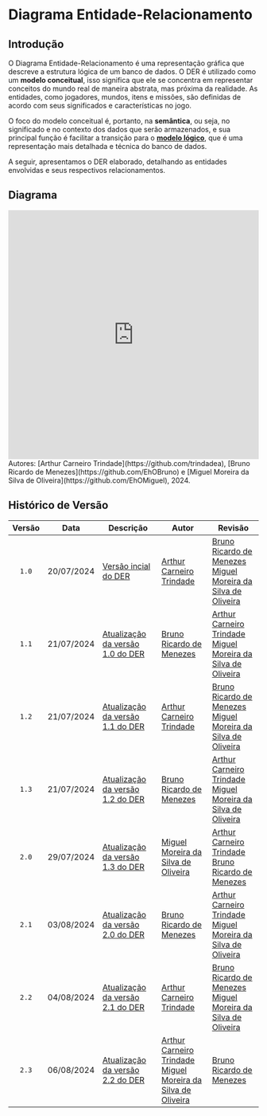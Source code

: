 # Diagrama Entidade-Relacionamento

## Introdução

O Diagrama Entidade-Relacionamento é uma representação gráfica que descreve a estrutura lógica de um banco de dados. O DER é utilizado como um <strong>modelo conceitual</strong>, isso significa que ele se concentra em representar conceitos do mundo real de maneira abstrata, mas próxima da realidade. As entidades, como jogadores, mundos, itens e missões, são definidas de acordo com seus significados e características no jogo. 

O foco do modelo conceitual é, portanto, na <strong>semântica</strong>, ou seja, no significado e no contexto dos dados que serão armazenados, e sua principal função é facilitar a transição para o <strong>[modelo lógico](modeloRelacional.md)</strong>, que é uma representação mais detalhada e técnica do banco de dados.

A seguir, apresentamos o DER elaborado, detalhando as entidades envolvidas e seus respectivos relacionamentos.

## Diagrama

<iframe frameborder="0" style="width:100%;height:500px;" src="https://viewer.diagrams.net/?lightbox=1&highlight=0000ff&nav=1&title=DER%20MUD%20Minecraft.drawio#Uhttps%3A%2F%2Fdrive.google.com%2Fuc%3Fid%3D13c3I-DoF_V7Ai0bRtT3rpJ3Cz5DJ0mRK%26export%3Ddownload"></iframe>
Autores: [Arthur Carneiro Trindade](https://github.com/trindadea), [Bruno Ricardo de Menezes](https://github.com/EhOBruno) e [Miguel Moreira da Silva de Oliveira](https://github.com/EhOMiguel), 2024.

## Histórico de Versão

| Versão | Data       | Descrição                                      | Autor                                               | Revisão                                               |
| :----: | :--------: | ---------------------------------------------- | --------------------------------------------------- | ----------------------------------------------------- |
| `1.0`  | 20/07/2024 | [Versão incial do DER](./versoes/DER/versao_1.0.png) | [Arthur Carneiro Trindade](https://github.com/trindadea) | [Bruno Ricardo de Menezes](https://github.com/EhOBruno)<br>[Miguel Moreira da Silva de Oliveira](https://github.com/EhOMiguel) |
| `1.1`  | 21/07/2024 | [Atualização da versão 1.0 do DER](./versoes/DER/versao_1.1.png) | [Bruno Ricardo de Menezes](https://github.com/EhOBruno) | [Arthur Carneiro Trindade](https://github.com/trindadea)<br>[Miguel Moreira da Silva de Oliveira](https://github.com/EhOMiguel) |
| `1.2`  | 21/07/2024 | [Atualização da versão 1.1 do DER](./versoes/DER/versao_1.2.png) | [Arthur Carneiro Trindade](https://github.com/trindadea) | [Bruno Ricardo de Menezes](https://github.com/EhOBruno)<br>[Miguel Moreira da Silva de Oliveira](https://github.com/EhOMiguel) |
| `1.3`  | 21/07/2024 | [Atualização da versão 1.2 do DER](./versoes/DER/versao_1.3.png) | [Bruno Ricardo de Menezes](https://github.com/EhOBruno) | [Arthur Carneiro Trindade](https://github.com/trindadea)<br>[Miguel Moreira da Silva de Oliveira](https://github.com/EhOMiguel) |
| `2.0`  | 29/07/2024 | [Atualização da versão 1.3 do DER](./versoes/DER/versao_2.0.png) | [Miguel Moreira da Silva de Oliveira](https://github.com/EhOMiguel) | [Arthur Carneiro Trindade](https://github.com/trindadea)<br>[Bruno Ricardo de Menezes](https://github.com/EhOBruno) |
| `2.1`  | 03/08/2024 | [Atualização da versão 2.0 do DER](./versoes/DER/versao_2.1.png) | [Bruno Ricardo de Menezes](https://github.com/EhOBruno) | [Arthur Carneiro Trindade](https://github.com/trindadea)<br>[Miguel Moreira da Silva de Oliveira](https://github.com/EhOMiguel) |
| `2.2`  | 04/08/2024 | [Atualização da versão 2.1 do DER](./versoes/DER/versao_2.2.png) | [Arthur Carneiro Trindade](https://github.com/trindadea) | [Bruno Ricardo de Menezes](https://github.com/EhOBruno)<br>[Miguel Moreira da Silva de Oliveira](https://github.com/EhOMiguel) |
| `2.3`  | 06/08/2024 | [Atualização da versão 2.2 do DER](./versoes/DER/versao_2.3.png) | [Arthur Carneiro Trindade](https://github.com/trindadea)<br>[Miguel Moreira da Silva de Oliveira](https://github.com/EhOMiguel) | [Bruno Ricardo de Menezes](https://github.com/EhOBruno) |
